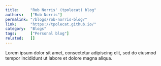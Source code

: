 ```yaml
---
title:     "Rob Norris' (tpolecat) blog"
authors:   ["Rob Norris"]
permalink: "/blogs/rob-norris-blog/"
link:      "https://tpolecat.github.io/"
category:  "Blogs"
tags:      ["Personal blog"]
related:   []
---
```


Lorem ipsum dolor sit amet, consectetur adipiscing elit, sed do eiusmod tempor incididunt ut labore et dolore magna aliqua.
